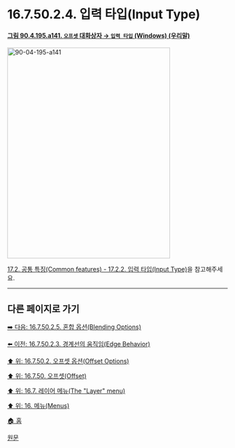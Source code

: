 # 16.7.50.2.4. 입력 타입(Input Type)

<a id="90-04-195-a141"></a>

#### [그림 90.4.195.a141. `오프셋` 대화상자 → `입력 타입` (Windows) (우리말)](./90-04-0195-offset.md#90-04-195-a141)
<img width="372" height="482" alt="90-04-195-a141" src="https://github.com/user-attachments/assets/8c93beeb-bdb3-4243-a950-8e714a3d7ce7" />

[17.2. 공통 특징(Common features) - 17.2.2. 입력 타입(Input Type)](./17-02-02-input_type.md)을 참고해주세요.

***

## 다른 페이지로 가기

[➡️ 다음: 16.7.50.2.5. 혼합 옵션(Blending Options)](./16-07-50-02-05-blending_options.md)

[⬅️ 이전: 16.7.50.2.3. 경계선의 움직임(Edge Behavior)](./16-07-50-02-03-edge_behavior.md)

[⬆️ 위: 16.7.50.2. 오프셋 옵션(Offset Options)](./16-07-50-02-00-offset_options.md)

[⬆️ 위: 16.7.50. 오프셋(Offset)](./16-07-50-00-offset.md)

[⬆️ 위: 16.7. 레이어 메뉴(The "Layer" menu)](./16-07-00-the-layer-menu.md)

[⬆️ 위: 16. 메뉴(Menus)](./16-00-menus.md)

[🏠 홈](./00-home.md)

[원문](https://docs.gimp.org/2.10/ko/gimp-layer-offset.html#idm30140)